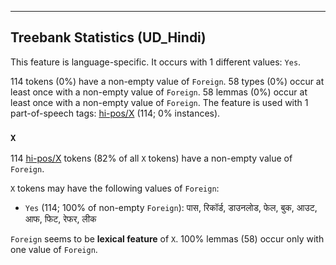 

--------------------------------------------------------------------------------

## Treebank Statistics (UD_Hindi)

This feature is language-specific.
It occurs with 1 different values: `Yes`.

114 tokens (0%) have a non-empty value of `Foreign`.
58 types (0%) occur at least once with a non-empty value of `Foreign`.
58 lemmas (0%) occur at least once with a non-empty value of `Foreign`.
The feature is used with 1 part-of-speech tags: [hi-pos/X]() (114; 0% instances).

### `X`

114 [hi-pos/X]() tokens (82% of all `X` tokens) have a non-empty value of `Foreign`.

`X` tokens may have the following values of `Foreign`:

* `Yes` (114; 100% of non-empty `Foreign`): पास, रिकॉर्ड, डाउनलोड, फेल, बुक, आउट, आफ, फिट, रेफर, लीक

`Foreign` seems to be **lexical feature** of `X`. 100% lemmas (58) occur only with one value of `Foreign`.

